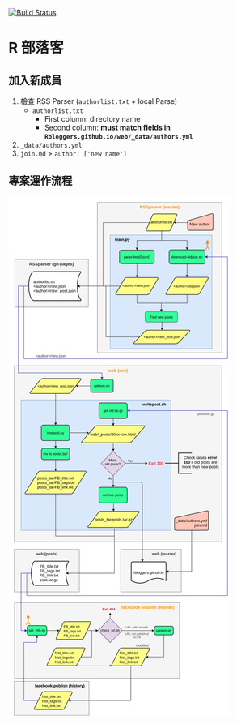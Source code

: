 [![Build Status](https://travis-ci.org/Rbloggers/Rbloggers.github.io.svg?branch=dev)](https://travis-ci.org/Rbloggers/Rbloggers.github.io)

# R 部落客

## 加入新成員
1. 檢查 RSS Parser (`authorlist.txt` + local Parse)
    - `authorlist.txt`
        - First column: directory name
        - Second column: **must match fields in  `Rbloggers.github.io/web/_data/authors.yml`**
1. `_data/authors.yml`
1. `join.md` > `author: ['new name']`

## 專案運作流程
![R 部落客 Flow](Rblog.png)
